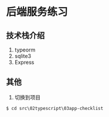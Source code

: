 # 后端服务练习

## 技术栈介绍
1. typeorm
2. sqlite3
3. Express

## 其他
1. 切换到项目
~~~
$ cd src\02typescript\03app-checklist
~~~